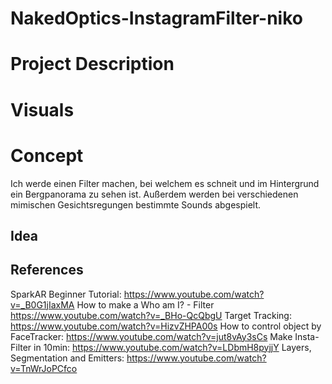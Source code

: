 # NakedOptics-InstagramFilter-niko

# Project Description
# Visuals
# Concept
Ich werde einen Filter machen, bei welchem es schneit und im Hintergrund ein Bergpanorama zu sehen ist. Außerdem werden bei verschiedenen  mimischen Gesichtsregungen bestimmte Sounds abgespielt. 
## Idea
## References
SparkAR Beginner Tutorial: https://www.youtube.com/watch?v=_B0G1jIaxMA
How to make a Who am I? - Filter https://www.youtube.com/watch?v=_BHo-QcQbgU
Target Tracking: https://www.youtube.com/watch?v=HizvZHPA00s
How to control object by FaceTracker: https://www.youtube.com/watch?v=jut8vAy3sCs
Make Insta-Filter in 10min: https://www.youtube.com/watch?v=LDbmH8pyjjY
Layers, Segmentation and Emitters: https://www.youtube.com/watch?v=TnWrJoPCfco
